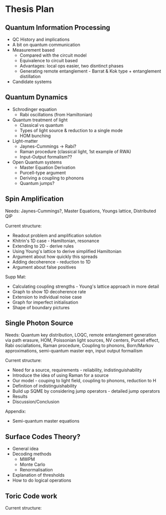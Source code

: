 # Thesis Plan

## Quantum Information Processing
* QC History and implications
* A bit on quantum communication
* Measurement based
  * Compared with the circuit model
  * Equivalence to circuit based
  * Advantages: local ops easier, two disntinct phases
  * Generating remote entanglement - Barrat & Kok type + entanglement distillation
* Candidate systems

## Quantum Dynamics
* Schrodinger equation
  * Rabi oscillations (from Hamiltonian)
* Quantum treatment of light
  * Classical vs quantum
  * Types of light source & reduction to a single mode
  * HOM bunching 
* Light-matter
  * Jaynes-Cummings -> Rabi?
  * Raman procedure (classical light, 1st example of RWA)
  * Input-Output formalism??
* Open Quantum systems
  * Master Equation Derivation
  * Purcell-type argument
  * Deriving a coupling to phonons
  * Quantum jumps?

## Spin Amplification
Needs: Jaynes-Cummings?, Master Equations, Youngs lattice, Distributed QIP

Current structure:
* Readout problem and amplification solution
* Khitrin's 1D case - Hamiltonian, resonance
* Extending to 2D - derive rules
* Using Young's lattice to derive simplified Hamiltonian
* Argument about how quickly this spreads
* Adding decoherence - reduction to 1D
* Argument about false positives

Supp Mat:
* Calculating coupling strengths - Young's lattice approach in more detail
* Graph to show 1D decoherence rate
* Extension to individual noise case
* Graph for imperfect initialisation
* Shape of boundary pictures


## Single Photon Source
Needs: Quantum key distribution, LOQC, remote entanglement generation via path erasure, HOM, Poissonian light sources, NV centers, Purcell effect, Rabi osciallations, Raman procedure, Coupling to phonons, Born/Markov approximations, semi-quantum master eqn, input output formailism

Current structure:
* Need for a source, requirements - reliability, indistinguishability
* Introduce the idea of using Raman for a source
* Our model - couping to light field, coupling to phonons, reduction to H
* Definition of indistinguishability
* Build up SQME by considering jump operators - detailed jump operators
* Results
* Discussion/Conclusion

Appendix:
* Semi-quantum master equations

## Surface Codes Theory?
* General idea
* Decoding methods
  * MWPM
  * Monte Carlo
  * Renormalisation
* Explanation of thresholds
* How to do logical operations

## Toric Code work

Current structure:




